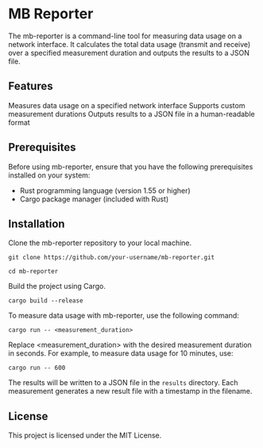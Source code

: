 # MB Reporter

The mb-reporter is a command-line tool for measuring data usage on a network interface. It calculates the total data usage (transmit and receive) over a specified measurement duration and outputs the results to a JSON file.

## Features

Measures data usage on a specified network interface
Supports custom measurement durations
Outputs results to a JSON file in a human-readable format

## Prerequisites

Before using mb-reporter, ensure that you have the following prerequisites installed on your system:

- Rust programming language (version 1.55 or higher)
- Cargo package manager (included with Rust)

## Installation

Clone the mb-reporter repository to your local machine.

```
git clone https://github.com/your-username/mb-reporter.git
```

```
cd mb-reporter
```

Build the project using Cargo.

```
cargo build --release
```

To measure data usage with mb-reporter, use the following command:

```
cargo run -- <measurement_duration>
```

Replace <measurement_duration> with the desired measurement duration in seconds. For example, to measure data usage for 10 minutes, use:

```
cargo run -- 600
```

The results will be written to a JSON file in the `results` directory. Each measurement generates a new result file with a timestamp in the filename.

## License

This project is licensed under the MIT License.
